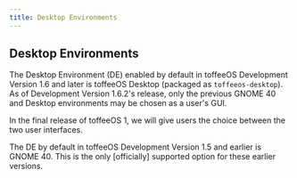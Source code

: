 ```yaml
---
title: Desktop Environments
---
```

## Desktop Environments
The Desktop Environment (DE) enabled by default in toffeeOS Development Version 1.6 and later is toffeeOS Desktop (packaged as ``toffeeos-desktop``). As of Development Version 1.6.2's release, only the previous GNOME 40 and Desktop environments may be chosen as a user's GUI. 

In the final release of toffeeOS 1, we will give users the choice between the two user interfaces.

The DE by default in toffeeOS Development Version 1.5 and earlier is GNOME 40. This is the only [officially] supported option for these earlier versions.
